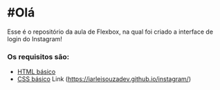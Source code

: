 # #Olá 

Esse é o repositório da aula de Flexbox, na qual foi criado a interface de login do Instagram! 

### Os requisitos são:

* [HTML básico](https://www.w3schools.com/html/)
* [CSS básico](https://developer.mozilla.org/pt-BR/docs/Web/CSS)
Link (https://iarleisouzadev.github.io/instagram/)
## 
